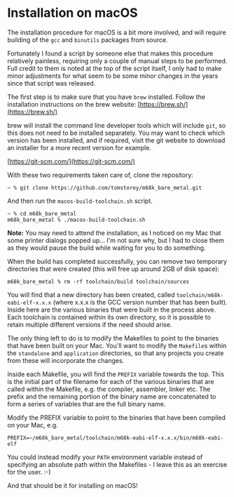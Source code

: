 # Installation on macOS
The installation procedure for macOS is a bit more involved, and will require building of the `gcc` and `binutils` packages from source.

Fortunately I found a script by someone else that makes this procedure relatively painless, requiring only a couple of manual steps to be performed. Full credit to them is noted at the top of the script itself, I only had to make minor adjustments for what seem to be some minor changes in the years since that script was released.

The first step is to make sure that you have `brew` installed. Follow the installation instructions on the brew website: [https://brew.sh/](https://brew.sh/)

brew will install the command line developer tools which will include `git`, so this does not need to be installed separately. You may want to check which version has been installed, and if required, visit the git website to download an installer for a more recent version for example.

[https://git-scm.com/](https://git-scm.com/)

With these two requirements taken care of, clone the repository:

```
~ % git clone https://github.com/tomstorey/m68k_bare_metal.git
```

And then run the `macos-build-toolchain.sh` script.

```
~ % cd m68k_bare_metal
m68k_bare_metal % ./macos-build-toolchain.sh
```

**Note:** You may need to attend the installation, as I noticed on my Mac that some printer dialogs popped up... I'm not sure why, but I had to close them as they would pause the build while waiting for you to do something.

When the build has completed successfully, you can remove two temporary directories that were created (this will free up around 2GB of disk space):

```
m68k_bare_metal % rm -rf toolchain/build toolchain/sources
```

You will find that a new directory has been created, called `toolchain/m68k-eabi-elf-x.x.x` (where x.x.x is the GCC version number that has been built). Inside here are the various binaries that were built in the process above. Each toolchain is contained within its own directory, so it is possible to retain multiple different versions if the need should arise.

The only thing left to do is to modify the Makefiles to point to the binaries that have been built on your Mac. You'll want to modify the `Makefile`s within the `standalone` and `application` directories, so that any projects you create from these will incorporate the changes.

Inside each Makefile, you will find the `PREFIX` variable towards the top. This is the initial part of the filename for each of the various binaries that are called within the Makefile, e.g. the compiler, assembler, linker etc. The prefix and the remaining portion of the binary name are concatenated to form a series of variables that are the full binary name.

Modify the PREFIX variable to point to the binaries that have been compiled on your Mac, e.g.

```
PREFIX=~/m68k_bare_metal/toolchain/m68k-eabi-elf-x.x.x/bin/m68k-eabi-elf
```

You could instead modify your `PATH` environment variable instead of specifying an absolute path within the Makefiles - I leave this as an exercise for the user. :-)

And that should be it for installing on macOS!

